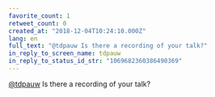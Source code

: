 ```yaml
---
favorite_count: 1
retweet_count: 0
created_at: "2018-12-04T10:24:10.000Z"
lang: en
full_text: "@tdpauw Is there a recording of your talk?"
in_reply_to_screen_name: tdpauw
in_reply_to_status_id_str: "1069682360386490369"
---
```


[@tdpauw](https://twitter.com/tdpauw) Is there a recording of your talk?

